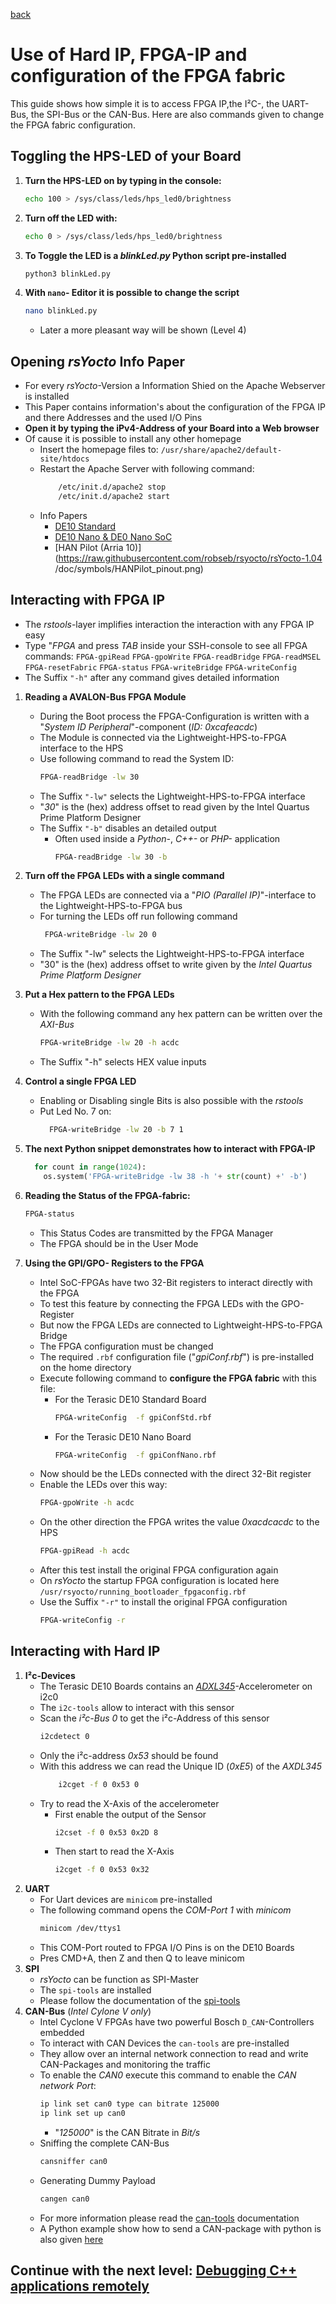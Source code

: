 [back](1_Booting.md)

# Use of Hard IP, FPGA-IP and configuration of the FPGA fabric
This guide shows how simple it is to access FPGA IP,the I²C-, the UART-Bus, the SPI-Bus or the CAN-Bus.
Here are also commands given to change the FPGA fabric configuration.

## Toggling the HPS-LED of your Board
1. **Turn the HPS-LED on by typing in the console:**
    ```bash
    echo 100 > /sys/class/leds/hps_led0/brightness
    ```
2.  **Turn off the LED with:**
    ```bash
    echo 0 > /sys/class/leds/hps_led0/brightness
    ```
3. **To Toggle the LED is a *blinkLed.py* Python script pre-installed**
    ```bash 
   python3 blinkLed.py
    ```
4. **With `nano`- Editor it is possible to change the script**
    ```bash 
   nano blinkLed.py
   ```
   * Later a more pleasant way will be shown (Level 4) 
   
## Opening *rsYocto* Info Paper 
  * For every *rsYocto*-Version  a Information Shied on the Apache Webserver is installed
  * This Paper contains information's about the configuration of the FPGA IP and there Addresses and the used I/O Pins 
  * **Open it by typing the iPv4-Address of your Board into a Web browser**
  * Of cause it is possible  to install any other homepage
     * Insert the homepage files to: `/usr/share/apache2/default-site/htdocs`
     * Restart the Apache Server with following command:
        ````bash
            /etc/init.d/apache2 stop
            /etc/init.d/apache2 start
        ````
     *  Info Papers
        * [DE10 Standard](https://raw.githubusercontent.com/robseb/rsyocto/rsYocto-1.04/doc/symbols/DE10Std_pinout.png)
        * [DE10 Nano & DE0 Nano SoC](https://raw.githubusercontent.com/robseb/rsyocto/rsYocto-1.04/doc/symbols/DE10Nano_pinout.png)
        * [HAN Pilot (Arria 10)](https://raw.githubusercontent.com/robseb/rsyocto/rsYocto-1.04 /doc/symbols/HANPilot_pinout.png)
 
## Interacting with FPGA IP
  * The *rstools*-layer implifies interaction the interaction with any FPGA IP easy
  * Type "*FPGA* and press *TAB* inside your SSH-console to see all FPGA commands:
  `FPGA-gpiRead` `FPGA-gpoWrite` `FPGA-readBridge` `FPGA-readMSEL` `FPGA-resetFabric`
  `FPGA-status` `FPGA-writeBridge` `FPGA-writeConfig`
  * The Suffix `"-h"` after any command gives detailed information   
  
  1. **Reading a AVALON-Bus FPGA Module**
      * During the Boot process the FPGA-Configuration is written with a "*System ID Peripheral*"-component (*ID: 0xcafeacdc*)
      * The Module is connected via the Lightweight-HPS-to-FPGA interface to the HPS
      * Use following command to read the System ID:
        ```bash
        FPGA-readBridge -lw 30
        ```
      * The Suffix `"-lw"` selects the Lightweight-HPS-to-FPGA interface
      * "*30*" is the (hex) address offset to read given by the Intel Quartus Prime Platform Designer
      * The Suffix `"-b"` disables an detailed output
        * Often used inside a *Python-*, *C++-* or *PHP-* application
           ```bash
           FPGA-readBridge -lw 30 -b
           ```
  2. **Turn off the FPGA LEDs with a single command**
      * The FPGA LEDs are connected via a "*PIO (Parallel IP)*"-interface to the Lightweight-HPS-to-FPGA bus
      * For turning the LEDs off run following command
          ```bash
           FPGA-writeBridge -lw 20 0
          ```
      * The Suffix "-lw" selects the Lightweight-HPS-to-FPGA interface
      * "30" is the (hex) address offset to write given by the *Intel Quartus Prime Platform Designer*
      
  3. **Put a Hex pattern to the FPGA LEDs**
      * With the following command any hex pattern can be written over the *AXI-Bus* 
        ```bash
        FPGA-writeBridge -lw 20 -h acdc
        ```
       * The Suffix "-h" selects HEX value inputs 
  4. **Control a single FPGA LED**
      * Enabling or Disabling single Bits is also possible with the *rstools* 
      * Put Led No. 7 on:  
         ```bash
           FPGA-writeBridge -lw 20 -b 7 1
         ```
  5. **The next Python snippet demonstrates how to interact with FPGA-IP** 
        ````python
          for count in range(1024):
            os.system('FPGA-writeBridge -lw 38 -h '+ str(count) +' -b')
        ````
  6. **Reading the Status of the FPGA-fabric:**
        ```bash
        FPGA-status
        ````
      * This Status Codes are transmitted by the FPGA Manager
      * The FPGA should be in the User Mode
7. **Using the GPI/GPO- Registers to the FPGA** 
    * Intel SoC-FPGAs have two 32-Bit registers to interact directly with the FPGA 
    * To test this feature by connecting the FPGA LEDs with the GPO-Register
    * But now the FPGA LEDs are connected to Lightweight-HPS-to-FPGA Bridge
    * The FPGA configuration must be changed
    * The required `.rbf` configuration file ("*gpiConf.rbf*") is pre-installed on the home directory
    * Execute following command to **configure the FPGA fabric** with this file:
        * For the Terasic DE10 Standard Board 
          ```bash
          FPGA-writeConfig  -f gpiConfStd.rbf
          ```
         * For the Terasic DE10 Nano Board 
           ```bash
           FPGA-writeConfig  -f gpiConfNano.rbf
           ```
    * Now should be the LEDs connected with the direct 32-Bit register
    * Enable the LEDs over this way:
        ```bash
        FPGA-gpoWrite -h acdc
        ```
    * On the other direction the FPGA writes the value *0xacdcacdc* to the HPS
        ```bash
        FPGA-gpiRead -h acdc
        ```
     * After this test install the original FPGA configuration again
     * On *rsYocto* the startup FPGA configuration is located here `/usr/rsyocto/running_bootloader_fpgaconfig.rbf`
     * Use the Suffix `"-r"` to install the original FPGA configuration 
        ```bash
       FPGA-writeConfig -r 
        ```
 ## Interacting with Hard IP
1. **I²c-Devices** 
    * The Terasic DE10 Boards contains an [*ADXL345*](https://www.analog.com/en/products/adxl345.html)-Accelerometer on i2c0
    * The `i2c-tools` allow to interact with this sensor
    * Scan the *i²c-Bus 0* to get the i²c-Address of this sensor 
        ```bash
       i2cdetect 0 
        ```
    * Only the i²c-address *0x53* should be found
    * With this address we can read the Unique ID (*0xE5*) of the *AXDL345*
        ```bash
            i2cget -f 0 0x53 0
        ```
    * Try to read the X-Axis of the accelerometer
        *   First enable the output of the Sensor
            ```bash
            i2cset -f 0 0x53 0x2D 8
            ```
        *   Then start to read the X-Axis
            ```bash
            i2cget -f 0 0x53 0x32
            ```
2. **UART**     
    * For Uart devices are `minicom` pre-installed
    * The following command opens the *COM-Port 1* with *minicom*
         ```bash
         minicom /dev/ttys1
         ```
    * This COM-Port routed to FPGA I/O Pins is on the DE10 Boards
    * Pres CMD+A, then Z and then Q to leave minicom 
3. **SPI**
    * *rsYocto* can be function as SPI-Master 
    * The `spi-tools` are installed
    * Please follow the documentation of the [spi-tools](https://github.com/cpb-/spi-tools)
4. **CAN-Bus** (*Intel Cylone V only*)
    * Intel Cyclone V FPGAs have two powerful Bosch `D_CAN`-Controllers embedded
    * To interact with CAN Devices the `can-tools` are pre-installed
    * They allow over an internal network connection to read and write CAN-Packages and monitoring the traffic 
    * To enable the *CAN0* execute this command to enable the *CAN network Port*:
        ```bash
        ip link set can0 type can bitrate 125000
        ip link set up can0
         ```
        * "*125000*" is the CAN Bitrate in *Bit/s*
    * Sniffing the complete CAN-Bus
         ```bash
         cansniffer can0
         ```
    * Generating Dummy Payload 
        ```bash
        cangen can0
        ```
    * For more information please read the [can-tools](https://github.com/linux-can/can-utils) documentation
    * A Python example show how to send a CAN-package with python is also given [here](https://github.com/robseb/rsyocto/blob/rsYocto-1.03/doc/appSpecificGuides/1_TransmittingCAN.md)
    
 
 ## Continue with the next level: [Debugging C++ applications remotely](3_CPP.md)
